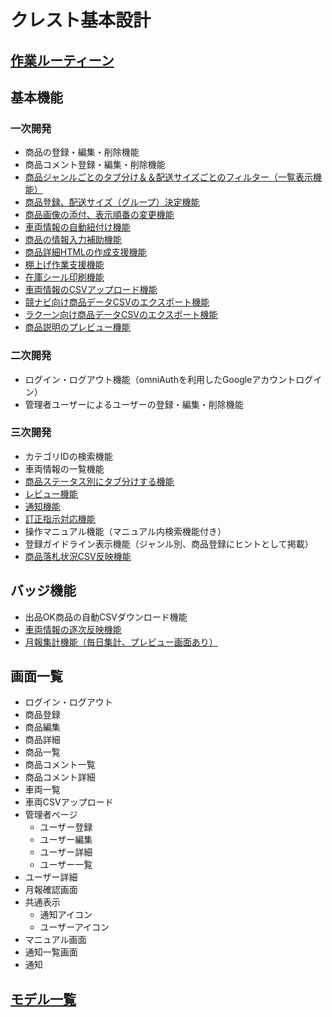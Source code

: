 # クレスト基本設計

## [作業ルーティーン](https://docs.google.com/spreadsheets/d/1CCfhtsdbCOP2Au_lwMvG9FRbsbBJtt4OBNNqlyF7p1g/edit#gid=1612669805&range=C5)

## 基本機能

### 一次開発

- 商品の登録・編集・削除機能
- 商品コメント登録・編集・削除機能
- [商品ジャンルごとのタブ分け＆＆配送サイズごとのフィルター（一覧表示機能）](https://docs.google.com/spreadsheets/d/1CCfhtsdbCOP2Au_lwMvG9FRbsbBJtt4OBNNqlyF7p1g/edit#gid=1620229188&range=A55)
- [商品登録、配送サイズ（グループ）決定機能](https://docs.google.com/spreadsheets/d/1CCfhtsdbCOP2Au_lwMvG9FRbsbBJtt4OBNNqlyF7p1g/edit#gid=1620229188&range=A4)
- [商品画像の添付、表示順番の変更機能](https://docs.google.com/spreadsheets/d/1CCfhtsdbCOP2Au_lwMvG9FRbsbBJtt4OBNNqlyF7p1g/edit#gid=1620229188&range=A19)
- [車両情報の自動紐付け機能](https://docs.google.com/spreadsheets/d/1CCfhtsdbCOP2Au_lwMvG9FRbsbBJtt4OBNNqlyF7p1g/edit#gid=1620229188)
- [商品の情報入力補助機能](https://docs.google.com/spreadsheets/d/1CCfhtsdbCOP2Au_lwMvG9FRbsbBJtt4OBNNqlyF7p1g/edit#gid=1620229188&range=A4)
- [商品詳細HTMLの作成支援機能](https://docs.google.com/spreadsheets/d/1CCfhtsdbCOP2Au_lwMvG9FRbsbBJtt4OBNNqlyF7p1g/edit#gid=1620229188&range=A7)
- [棚上げ作業支援機能](https://docs.google.com/spreadsheets/d/1CCfhtsdbCOP2Au_lwMvG9FRbsbBJtt4OBNNqlyF7p1g/edit#gid=1620229188&range=A10)
- [在庫シール印刷機能](https://docs.google.com/spreadsheets/d/1CCfhtsdbCOP2Au_lwMvG9FRbsbBJtt4OBNNqlyF7p1g/edit#gid=1620229188&range=A31)
- [車両情報のCSVアップロード機能](https://docs.google.com/spreadsheets/d/1CCfhtsdbCOP2Au_lwMvG9FRbsbBJtt4OBNNqlyF7p1g/edit#gid=1620229188&range=A13)
- [競ナビ向け商品データCSVのエクスポート機能](https://docs.google.com/spreadsheets/d/1CCfhtsdbCOP2Au_lwMvG9FRbsbBJtt4OBNNqlyF7p1g/edit#gid=1620229188&range=A16)
- [ラクーン向け商品データCSVのエクスポート機能](https://docs.google.com/spreadsheets/d/1CCfhtsdbCOP2Au_lwMvG9FRbsbBJtt4OBNNqlyF7p1g/edit#gid=1620229188&range=A16)
- [商品説明のプレビュー機能](https://docs.google.com/spreadsheets/d/1CCfhtsdbCOP2Au_lwMvG9FRbsbBJtt4OBNNqlyF7p1g/edit#gid=1620229188&range=A34)

### 二次開発

- ログイン・ログアウト機能（omniAuthを利用したGoogleアカウントログイン）
- 管理者ユーザーによるユーザーの登録・編集・削除機能
  
### 三次開発

- カテゴリIDの検索機能
- 車両情報の一覧機能
- [商品ステータス別にタブ分けする機能](https://docs.google.com/spreadsheets/d/1CCfhtsdbCOP2Au_lwMvG9FRbsbBJtt4OBNNqlyF7p1g/edit#gid=1620229188&range=A22)
- [レビュー機能](https://docs.google.com/spreadsheets/d/1CCfhtsdbCOP2Au_lwMvG9FRbsbBJtt4OBNNqlyF7p1g/edit#gid=1620229188&range=A25)
- [通知機能](https://docs.google.com/spreadsheets/d/1CCfhtsdbCOP2Au_lwMvG9FRbsbBJtt4OBNNqlyF7p1g/edit#gid=1620229188&range=A28)
- [訂正指示対応機能](https://docs.google.com/spreadsheets/d/1CCfhtsdbCOP2Au_lwMvG9FRbsbBJtt4OBNNqlyF7p1g/edit#gid=1620229188&range=A16)
- 操作マニュアル機能（マニュアル内検索機能付き）
- 登録ガイドライン表示機能（ジャンル別、商品登録にヒントとして掲載）
- [商品落札状況CSV反映機能](https://docs.google.com/spreadsheets/d/1CCfhtsdbCOP2Au_lwMvG9FRbsbBJtt4OBNNqlyF7p1g/edit#gid=1620229188&range=A52)

## バッジ機能

- 出品OK商品の自動CSVダウンロード機能
- [車両情報の逐次反映機能](https://docs.google.com/spreadsheets/d/1CCfhtsdbCOP2Au_lwMvG9FRbsbBJtt4OBNNqlyF7p1g/edit#gid=1620229188&range=A40)
- [月報集計機能（毎日集計、プレビュー画面あり）](https://docs.google.com/spreadsheets/d/1CCfhtsdbCOP2Au_lwMvG9FRbsbBJtt4OBNNqlyF7p1g/edit#gid=1620229188&range=A43)

## 画面一覧

- ログイン・ログアウト
- 商品登録
- 商品編集
- 商品詳細
- 商品一覧
- 商品コメント一覧
- 商品コメント詳細
- 車両一覧
- 車両CSVアップロード
- 管理者ページ
  - ユーザー登録
  - ユーザー編集
  - ユーザー詳細
  - ユーザー一覧
- ユーザー詳細
- 月報確認画面
- 共通表示
  - 通知アイコン
  - ユーザーアイコン
- マニュアル画面
- 通知一覧画面
- 通知

## [モデル一覧](https://docs.google.com/spreadsheets/d/1CCfhtsdbCOP2Au_lwMvG9FRbsbBJtt4OBNNqlyF7p1g/edit#gid=1268235951)
